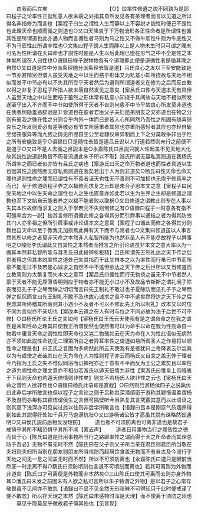<!-- { "loadSidebar": true } -->
　　由我而后立矣　　　　　　　　　　　　【○】曰率性修道之説不同孰为是耶曰程子之论率性正就私意人欲未萌之处指其自然发见各有条理者而言以见道之所以得名非指修为而言也【案程子曰生之谓性人生而静以上不容説才説性时便己不是性也此理天命也顺而循之则道也○又曰天降衷于下万物流形各正性命者是所谓性也循其性是所谓道也此亦通人物而言循性者马则为马之性又不做牛厎性牛则为牛底性又不为马厎性此所谓率性也○文集曰程子説人生而静以上是人物未生时只可谓之理未可名为性所谓在天曰命也才説性时便是人生以后此理已堕在形气之中不全是性之本体矣所谓在人曰性也○语録曰程子説物物各有个道理即此便是道循性者是循其理之自然○又曰道是性中分派条理随分派条理去皆是道】吕氏良心之发以下至安能致是一节亦甚精宻但谓人虽受天地之中以生而梏于形体又为私意小知所挠故与天地不相似而发不中节必有以不失其所受乎天者然后为道则所谓道者又在修为之后而反由教以得之非复子思程子所指人欲未萌自然发见之意矣【案吕氏曰性与天道本无有异但人虽受天地之中以生而梏于蕞然之形体常有私意小知挠乎其间故与天地不相似所发遂至乎出入不齐而不中节如使所得于天者不丧则何患不中节乎故良心所发莫非道也在我者恻隐羞恶辞逊是非皆道也在彼者君臣父子夫妇昆弟朋友之交亦道也在物之分则有彼我之殊在性之分则合乎内外一体而已是皆人心所同然乃吾性之所固有随喜怒哀乐之所发则爱必有差等敬必有节文所感重者其应也亦重所感轻者其应也亦轻自斩至缌丧服异等而九族之情无所憾自王公至皂隷仪章异制而上下之分莫敢争非出于性之所有安能致是乎○语録曰只是随性去皆是道吕氏说以人行道若然则未行之前便不是道乎○又曰不是人去循之吕説未是○永嘉陈氏曰吕説只就人性起盖不见天地大化故其説性説道説教皆不周普流通此朱子所以不取】游氏所谓无容私焉则道在我杨氏所谓率之而已者似亦皆有吕氏之病也【案游氏曰天之命万物者道也而性者具道以生也因其性之固然而无容私焉则道在我矣若出于人为则非道矣○杨氏曰性天命也命天理也道则性命之理而已谓性有不善者诬天也性无不善则不可加损也无俟乎修焉率之而已】至于修道则程子养之以福修而求复之云却是未合子思本文之意【案程子曰民受天地之中以生天命之谓性也人之生也直意亦如此若以生为生养之生却是修道之谓教也至下文始自云能者养之以福不能者败以取祸○又曰修道之谓教此则专在人事以失其本性故修而求复之则入于学若元不失则何修之有○语録曰程子一时意各有指不可彊率合为一説】独其言修所谓循此修之各得其分而引舜事以通结之者为得其防故其门人亦多祖之但所引舜事或非论语本文之意耳【案程子曰循此而修之各得其分则教也自天命以至于教我无加损焉此舜有天下而不与焉者也○文集曰修道虽以人事言然其所以修之者莫非天命之本然非人私智所能为也然非圣人有不能尽故程子以舜事明之○陵阳李氏谓此又自其性之本然者而推言之所引论语虽非本文之意大率以为一循其本然非私智所能与耳贵氏曰此段辨析极精】吕氏所谓先王制礼达之天下传之后世者得之但其本説率性之道处己失其指而于此又推本之以为率性而行虽已中节而所禀不能无过不及若能心诚求之自然不中不逺但欲达之天下传之后世所以又当修道而立教焉则为太繁复而失本文之意耳【案吕氏曰循性而行无物挠之虽无不中节者然人禀于天者不能无厚薄昏明则应于物者亦不能无小过小不及故品节斯斯之谓礼闵子除丧而见孔子子之琴而弹之切切而言曰先王制礼不敢过也子夏除防而见孔子予之琴而弹之侃侃而言曰先王制礼不敢不及也故心诚求之虽不中不逺矣然将达之天下传之后世虑其所终稽其所蔽则其小遇小不及者不可以不修此先王所以制礼】改本又以时位不同为言似亦不亲切也【案改本云道之在人有时与位之不同必故为法于后世不可不修】○曰杨氏所论王氏之夫如何【案杨氏曰王氏云天使我有是之谓命命之在我之谓性是未知性命之理其曰使我正所谓使然也使然者可以为命乎以命在我为性则命自一物若中庸言天命之谓性性即天命也又岂二物哉如云在天为命在人为性此语似无病然亦不须如此説性命初无二理第所由之者异耳率性之谓道如易所调圣人之作易将以顺性命之理是也】曰王氏之言固为多病然此所云天使我有是者犹曰上帝降衷云尔岂眞以为有或使之者哉其曰在天为命在人为性则程子亦云而杨氏又自言之盖无悖于理者今乃指为王氏之失不惟似同浴而讥裸裎亦近于意有不平而反为王公之累矣且以率性之道为顺性命之理文意亦不相似若游氏以遁天倍情为非性【案游氏曰惟皇上帝降衷于下民则天命也若遁天倍情则非性矣】则又不若杨氏人欲非性之云也【案杨氏曰天命之谓性人欲非性也○语録曰杨氏此语却是直截】○曰然则吕游杨侯四子之説孰优曰此非后学所敢言也但以程子之言论之则于吕称其深潜缜密于游称其颖悟温柔谓杨不及游而亦每称其颖悟谓侯生之言但可隔壁听今且熟复其言究覈其意而以此语证之则其高下浅深亦可见矣过此以往则非后学所敢言也【语録曰吕本是刚厎气质涵养得到如此其説得好处如千兵万马饱满伉壮○又曰游杨诸公皆才高虽其説有疎略然皆通明○又曰侯氏説前后相反没理防】
　　道也者不可须防离也可离非道也是故君子戒愼乎其所不睹恐惧乎其所不闻【离去声】
　　道者日用事物当行之理皆性之徳而具于心【陈氏曰道是日用事物所当行之路即率性之谓而得于天之所命者而其理总防于吾必】无物不有无时不然【陈氏曰在父子则父子所当亲在君臣则君臣所当敬在夫妇则夫妇所当别在朋友则朋友所当信防而起居饮食盖无物而不有自古及今流行乎天地之间无一息之间盖无时而不然】所以不可须防离也【永嘉陈氏曰道只是眼前当然厎一时走离不得○蔡氏曰须防顷刻也言道不可顷刻而离也】若其可离则为外物而非道矣【陈氏曰才可离便是外物而非本然矣○三山陈氏曰使其可离而去则亦身外物耳○潘氏曰未发之前固未有人欲之私可言所以朱子特谓之外物】是以君子之心常存敬畏虽不见闻亦不敢忽【语録曰不显不见全然无形暗昧不可得知只于此时便戒谨了便不敢忽】所以存天理之本然【陈氏曰未感物时浑是天理】而不使离于须防之顷也
　　莫见乎隐莫显乎微故君子愼其独也【见音现】
